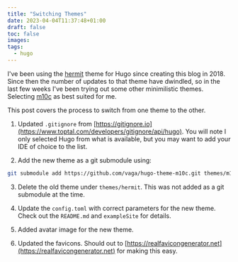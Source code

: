 ```yaml
---
title: "Switching Themes"
date: 2023-04-04T11:37:48+01:00
draft: false
toc: false
images:
tags: 
  - hugo
---
```


I've been using the [hermit](https://github.com/Track3/hermit) theme for Hugo since creating this blog in 2018. Since then the number of updates to that theme have dwindled, so in the last few weeks I've been trying out some other minimilistic themes. Selecting [m10c](https://github.com/vaga/hugo-theme-m10c) as best suited for me.

This post covers the process to switch from one theme to the other.

1. Updated `.gitignore` from [https://gitignore.io](https://www.toptal.com/developers/gitignore/api/hugo). You will note I only selected Hugo from what is available, but you may want to add your IDE of choice to the list.

2. Add the new theme as a git submodule using:
```bash
git submodule add https://github.com/vaga/hugo-theme-m10c.git themes/m10c
```

3. Delete the old theme under `themes/hermit`. This was not added as a git submodule at the time.

4. Update the `config.toml` with correct parameters for the new theme. Check out the `README.md` and `exampleSite` for details.

5. Added avatar image for the new theme.

6. Updated the favicons. Should out to [https://realfavicongenerator.net](https://realfavicongenerator.net) for making this easy.
